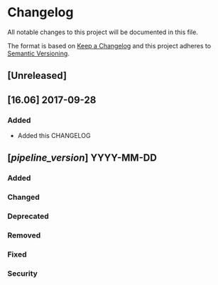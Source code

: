 # Changelog
All notable changes to this project will be documented in this file.

The format is based on [Keep a Changelog](http://keepachangelog.com/en/1.0.0/)
and this project adheres to [Semantic Versioning](http://semver.org/spec/v2.0.0.html).

## [Unreleased]

## [16.06] 2017-09-28
### Added
- Added this CHANGELOG

## [_pipeline_version_] YYYY-MM-DD
### Added
### Changed
### Deprecated
### Removed
### Fixed
### Security